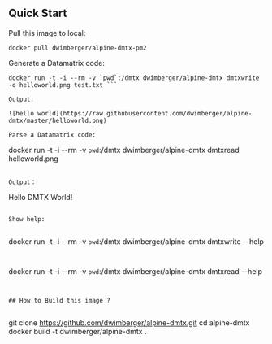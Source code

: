 ## Quick Start

Pull this image to local:

```
docker pull dwimberger/alpine-dmtx-pm2
```

Generate a Datamatrix code:

```
docker run -t -i --rm -v `pwd`:/dmtx dwimberger/alpine-dmtx dmtxwrite -o helloworld.png test.txt ```

Output:

![hello world](https://raw.githubusercontent.com/dwimberger/alpine-dmtx/master/helloworld.png)

Parse a Datamatrix code:

```
docker run -t -i --rm -v `pwd`:/dmtx dwimberger/alpine-dmtx dmtxread helloworld.png
```

Output：

```
Hello DMTX World!
```

Show help:


```
docker run -t -i --rm -v `pwd`:/dmtx dwimberger/alpine-dmtx dmtxwrite --help
```


```
docker run -t -i --rm -v `pwd`:/dmtx dwimberger/alpine-dmtx dmtxread --help
```


## How to Build this image ?


```
git clone https://github.com/dwimberger/alpine-dmtx.git
cd alpine-dmtx
docker build -t dwimberger/alpine-dmtx .
```
